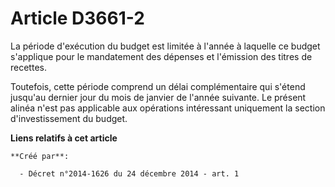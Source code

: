 # Article D3661-2

La période d'exécution du budget est limitée à l'année à laquelle ce budget s'applique pour le mandatement des dépenses et
l'émission des titres de recettes. 

Toutefois, cette période comprend un délai complémentaire qui s'étend jusqu'au dernier jour du mois de janvier de l'année
suivante. Le présent alinéa n'est pas applicable aux opérations intéressant uniquement la section d'investissement du budget.

**Liens relatifs à cet article**

	**Créé par**:

	  - Décret n°2014-1626 du 24 décembre 2014 - art. 1
